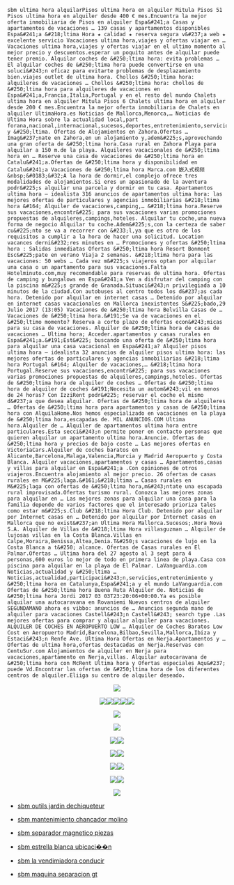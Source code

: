 
```
sbm ultima hora alquilarPisos ultima hora en alquiler Mitula Pisos 51 Pisos ultima hora en alquiler desde 400 € mes.Encuentra la mejor oferta inmobiliaria de Pisos en alquiler Espa&#241;a Casas y apartamentos de vacaciones … 139 casas y apartamentos disponibles Espa&#241;a &#218;ltima Hora ★ calidad ★ reserva segura v&#237;a web ★ excelente servicio Vacaciones ultima hora,viajes y ofertas viajar en … Vacaciones ultima hora,viajes y ofertas viajar en el ultimo momento al mejor precio y descuentos.esperar un poquito antes de alquilar puede tener premio. Alquilar coches de &#250;ltima hora: evita problemas … El alquilar coches de &#250;ltima hora puede convertirse en una soluci&#243;n eficaz para evitarte problemas de desplazamiento bien.viajes outlet de ultima hora. Chollos &#250;ltima hora: alquileres de vacaciones … Chollos &#250;ltima hora: chollos de &#250;ltima hora para alquileres de vacaciones en Espa&#241;a,Francia,Italia,Portugal y en el resto del mundo Chalets ultima hora en alquiler Mitula Pisos 6 Chalets ultima hora en alquiler desde 200 € mes.Encuentra la mejor oferta inmobiliaria de Chalets en alquiler UltimaHora.es Noticias de Mallorca,Menorca,… Noticias de Ultima Hora sobre la actualidad local,part forana,nacional,internacional,sucesos,deportes,entretenimiento,servicios,gente,especiales y &#250;ltima. Ofertas de Alojamientos en Zahora.Ofertas … Imag&#237;nate en Zahora,en un alojamiento y,adem&#225;s,aprovechando una gran oferta de &#250;ltima hora.Casa rural en Zahora Playa para alquilar a 150 m.de la playa. Alquileres vacacionales de &#250;ltima hora en … Reserve una casa de vacaciones de &#250;ltima hora en Catalu&#241;a.Ofertas de &#250;ltima hora y disponibilidad en Catalu&#241;a Vacaciones de &#250;ltima hora Marca.com 嵌入式视频&nbsp;&#0183;&#32;A la hora de dormir,el complejo ofrece tres modalidades de alojamientos.Si eres un apasionado de la aventura podr&#225;s alquilar una parcela y dormir en tu casa. Apartamentos ultima hora — idealista 316 anuncios de apartamentos ultima hora: las mejores ofertas de particulares y agencias inmobiliarias &#218;ltima hora &#164; Alquiler de vacaciones,camping,… &#218;ltima hora.Reserve sus vacaciones,encontr&#225; para sus vacaciones varias promociones propuestas de alquileres,campings,hoteles. Alquilar tu coche,una nueva forma de negocio Alquilar tu coche.Adem&#225;s,con la certeza de saber cu&#225;nto se va a recorrer con &#233;l,ya que es otro de los requisitos a cumplir a la hora de hacer una solicitud. Location vacances derni&#232;res minutes en … Promociones y ofertas &#250;ltima hora : Salidas inmediatas Ofertas &#250;ltima hora Resort Bonmont Esc&#225;pate en verano Viaja 2 semanas. &#218;ltima hora para las vacaciones: 50 webs … Cada vez m&#225;s viajeros optan por alquilar una casa o un apartamento para sus vacaciones.Falta Hotelminuto.com,muy recomendable para reservas de ultima hora. Ofertas de camping y bungalows en Espa&#241;a Ven a disfrutar del camping con la piscina m&#225;s grande de Granada.Situaci&#243;n privilegiada a 10 minutos de la ciudad.Con autobuses al centro todos los d&#237;as cada hora. Detenido por alquilar en internet casas … Detenido por alquilar en internet casas vacacionales en Mallorca inexistentes S&#225;bado,29 Julio 2017 (13:05) Vacaciones de &#250;ltima hora Belvilla Casas de … Vacaciones de &#250;ltima hora.&#191;Se va de vacaciones en el &#250;ltimo momento? Reserva a corto plazo de ofertas econ&#243;micas para su casa de vacaciones. Alquiler de &#250;ltima hora de casas de vacaciones … Ultima hora; Acceder.apartamentos y casas rurales en Espa&#241;a.&#191;Est&#225; buscando una oferta de &#250;ltima hora para alquilar una casa vacacional en Espa&#241;a? Alquiler pisos ultima hora — idealista 32 anuncios de alquiler pisos ultima hora: las mejores ofertas de particulares y agencias inmobiliarias &#218;ltima hora Portugal &#164; Alquiler de vacaciones,… &#218;ltima hora Portugal.Reserve sus vacaciones,encontr&#225; para sus vacaciones varias promociones propuestas de alquileres,campings,hoteles. Ofertas de &#250;ltima hora de alquiler de coches … Ofertas de &#250;ltima hora de alquiler de coches &#191;Necesita un autom&#243;vil en menos de 24 horas? Con IzziRent podr&#225; reservar el coche el mismo d&#237;a que desea alquilar. Ofertas de &#250;ltima hora de alquileres … Ofertas de &#250;ltima hora para apartamentos y casas de &#250;ltima hora con AlquilaHome.Nos hemos especializado en vacaciones en la playa de &#250;ltima hora,escapadas de. MIL ANUNCIOS.COM Ultima hora.Alquiler de … Alquiler de apartamentos ultima hora entre particulares.Esta secci&#243;n permite poner en contacto personas que quieren alquilar un apartamento ultima hora.Anuncie. Ofertas de &#250;ltima hora y precios de bajo coste … Las mejores ofertas en VictoriaCars.Alquiler de coches baratos en Alicante,Barcelona,Malaga,Valencia,Murcia y Madrid Aeropuerto y Costa Blanca. Alquiler vacaciones,apartamentos y casas … Apartamentos,casas y villas para alquilar en Espa&#241;a .Con opiniones de otros viajeros.Encuentra alojamiento al mejor precio. 26 ofertas de casas rurales en M&#225;laga.&#161;&#218;ltima … Casas rurales en M&#225;laga con ofertas de &#250;ltima hora,m&#243;ntate una escapada rural improvisada.Ofertas turismo rural. Conozca las mejores zonas para alquilar en … Las mejores zonas para alquilar una casa para la familia depende de varios factores que el interesado prioriza tales como estar m&#225;s.Club &#218;ltima Hora Club. Detenido por alquilar por Internet casas en … Detenido por alquilar por Internet casas en Mallorca que no exist&#237;an Ultima Hora Mallorca.Sucesos;.Hora Nova S.A. Alquiler de Villas de &#218;ltima Hora villasguzman … Alquiler de lujosas villas en la Costa Blanca.Villas en Calpe,Moraira,Benissa,Altea,Denia.T&#250;s vacaciones de lujo en la Costa Blanca a t&#250; alcance. Ofertas de Casas rurales en El Palmar.Ofertas … Ultima hora del 27 agosto al 3 sept para 4 personas,600 euros lo mejor de todo en primera linea de playa.Casa con piscina para alquilar en la playa de El Palmar. LaVanguardia.com Noticias,actualidad y &#250;ltima … Noticias,actualidad,participaci&#243;n,servicios,entretenimiento y &#250;ltima hora en Catalunya,Espa&#241;a y el mundo LaVanguardia.com Ofertas de &#250;ltima hora Buena Ruta Alquiler de. Noticias de &#250;ltima hora Jordi 2017 03 03T23:20:06+00:00.Ya es posible alquilar una autocaravana en Rovaniemi Nuevos centros de alquiler SEGUNDAMANO ahora es vibbo: anuncios de … Anuncios segunda mano de alquiler para vacaciones Castell&#243;n Castell&#243; search type .Las mejores ofertas para comprar y alquilar alquiler para vacaciones. ALQUILER DE COCHES EN AEROPUERTO LOW … Alquiler de Coches Baratos Low Cost en Aeropuerto Madrid,Barcelona,Bilbao,Sevilla,Mallorca,Ibiza y Estaci&#243;n Renfe Ave. Ultima Hora Ofertas en Nerja.Apartamentos y … Ofertas de ultima hora,ofertas destacadas en Nerja.Reservas con CentuSur.com Alojamientos de alquiler en Nerja para vacaciones,apartamento en Nerja,villas. Alquilar autocaravana de &#250;ltima hora con McRent Ultima hora y Ofertas especiales Aqu&#237; puede Vd.Encontrar las ofertas de &#250;ltima hora de los diferentes centros de alquiler.Eliiga su centro de alquiler deseado. 
```

<div align="center">

<a href="https://es-crusher.shibang-china.com/github&k=sbm+ultima+hora+alquilar"><img src="https://static.shibang-china.com/es/crusher/logo.jpg"></a>

<a href="https://es-crusher.shibang-china.com/github&k=sbm+ultima+hora+alquilar"><img src="https://static.shibang-china.com/es/crusher/index.jpg"></a><a href="https://es-crusher.shibang-china.com/material.htmlgithub&k=sbm+ultima+hora+alquilar"><img src="https://static.shibang-china.com/es/crusher/material.jpg"></a><a href="https://es-crusher.shibang-china.com/application.htmlgithub&k=sbm+ultima+hora+alquilar"><img src="https://static.shibang-china.com/es/crusher/application.jpg"></a><a href="https://es-crusher.shibang-china.com/aboutus.htmlgithub&k=sbm+ultima+hora+alquilar"><img src="https://static.shibang-china.com/es/crusher/aboutus.jpg"></a><a href="https://es-crusher.shibang-china.com/contact.htmlgithub&k=sbm+ultima+hora+alquilar"><img src="https://static.shibang-china.com/es/crusher/contact.jpg"></a>

<a href="https://es-crusher.shibang-china.com/github&k=sbm+ultima+hora+alquilar"><img src="https://static.shibang-china.com/es/crusher/banner.jpg"></a>

<a href="https://swt.shibang-china.com/github&k=sbm+ultima+hora+alquilar"><img src="https://static.shibang-china.com/es/crusher/text.jpg"></a>

<a href="https://swt.shibang-china.com/github&k=sbm+ultima+hora+alquilar"><img src="https://static.shibang-china.com/es/crusher/chat.jpg"></a><a href="https://es-crusher.shibang-china.com/contact.htmlgithub&k=sbm+ultima+hora+alquilar"><img src="https://static.shibang-china.com/es/crusher/message.jpg"></a>

<a href="https://es-crusher.shibang-china.com/products/pe.htmlgithub&k=sbm+ultima+hora+alquilar"><img src="https://static.shibang-china.com/es/crusher/pe.jpg"></a><a href="https://es-crusher.shibang-china.com/products/pf.htmlgithub&k=sbm+ultima+hora+alquilar"><img src="https://static.shibang-china.com/es/crusher/pf.jpg"></a>

<a href="https://es-crusher.shibang-china.com/products/hpt.htmlgithub&k=sbm+ultima+hora+alquilar"><img src="https://static.shibang-china.com/es/crusher/hpt.jpg"></a><a href="https://es-crusher.shibang-china.com/products/vsi.htmlgithub&k=sbm+ultima+hora+alquilar"><img src="https://static.shibang-china.com/es/crusher/vsi.jpg"></a>

<a href="https://es-crusher.shibang-china.com/products/klv.htmlgithub&k=sbm+ultima+hora+alquilar"><img src="https://static.shibang-china.com/es/crusher/klv.jpg"></a><a href="https://es-crusher.shibang-china.com/products/portable.htmlgithub&k=sbm+ultima+hora+alquilar"><img src="https://static.shibang-china.com/es/crusher/portable.jpg"></a>

<a href="https://swt.shibang-china.com/github&k=sbm+ultima+hora+alquilar"><img src="https://static.shibang-china.com/es/crusher/case.jpg"></a>

</div>


* [sbm outils jardin dechiqueteur](sbm%20outils%20jardin%20dechiqueteur.md)

* [sbm mantenimiento chancador molino](sbm%20mantenimiento%20chancador%20molino.md)

* [sbm separador magnetico piezas](sbm%20separador%20magnetico%20piezas.md)

* [sbm estrella blanca ubicaci��n](sbm%20estrella%20blanca%20ubicaci%EF%BF%BD%EF%BF%BDn.md)

* [sbm la vendimiadora conducir](sbm%20la%20vendimiadora%20conducir.md)

* [sbm maquina separacion gt](sbm%20maquina%20separacion%20gt.md)